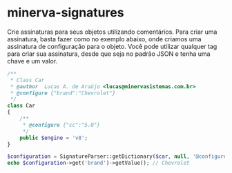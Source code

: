 # minerva-signatures

Crie assinaturas para seus objetos utilizando comentários. Para criar uma assinatura, basta fazer como no exemplo abaixo, onde criamos uma assinatura de configuração para o objeto. Você pode utilizar qualquer tag para criar sua assinatura, desde que seja no padrão JSON e tenha uma chave e um valor.

```php
/**
 * Class Car
 * @author  Lucas A. de Araújo <lucas@minervasistemas.com.br>
 * @configure {"brand":"Chevrolet"}
 */
class Car
{
    /**
     * @configure {"cc":"5.0"}
     */
    public $engine = 'v8';
}
```

```php
$configuration = SignatureParser::getDictionary($car, null, '@configure');
echo $configuration->get('brand')->getValue(); // Chevrolet
```
